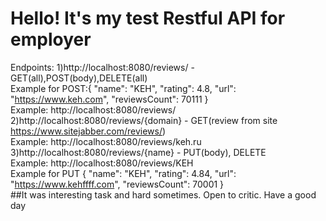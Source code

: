 # Hello! It's my test Restful API for employer  
Endpoints:
1)http://localhost:8080/reviews/    -GET(all),POST(body),DELETE(all)  
Example for POST:{
	"name": "KEH",
	"rating": 4.8,
	"url": "https://www.keh.com",
	"reviewsCount": 70111
}  
Example: http://localhost:8080/reviews/ 
2)http://localhost:8080/reviews/{domain} -    GET(review from site https://www.sitejabber.com/reviews/)  
Example: http://localhost:8080/reviews/keh.ru  
3)http://localhost:8080/reviews/{name} -      PUT(body), DELETE        
Example: http://localhost:8080/reviews/KEH  
Example for PUT {
	"name": "KEH",
	"rating": 4.84,
	"url": "https://www.kehffff.com",
	"reviewsCount": 70001
}  
##It was interesting task and hard sometimes. Open to critic. Have a good day
